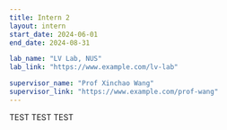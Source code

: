 ```yaml
---
title: Intern 2
layout: intern
start_date: 2024-06-01
end_date: 2024-08-31

lab_name: "LV Lab, NUS"
lab_link: "https://www.example.com/lv-lab"

supervisor_name: "Prof Xinchao Wang"
supervisor_link: "https://www.example.com/prof-wang"
---
```



TEST TEST TEST